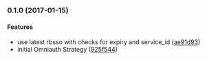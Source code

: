 <a name="0.1.0"></a>
### 0.1.0 (2017-01-15)


#### Features

* use latest rbsso with checks for expiry and service_id	 ([ae91d93](/../../commit/ae91d93))
* initial Omniauth Strategy	 ([925f544](/../../commit/925f544))



